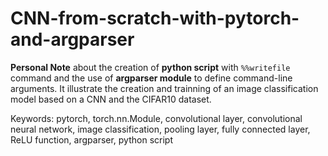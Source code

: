 # CNN-from-scratch-with-pytorch-and-argparser

**Personal Note** about the creation of **python script** with `%%writefile` command and the use of **argparser module** to define command-line arguments.
It illustrate the creation and trainning of an image classification model based on a CNN and the CIFAR10 dataset.

Keywords: pytorch, torch.nn.Module, convolutional layer, convolutional neural network, image classification, pooling layer, fully connected layer, ReLU function, argparser, python script
